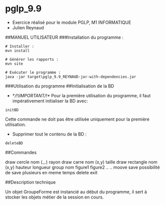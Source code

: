 # pglp_9.9
- Exercice réalisé pour le module PGLP, M1 INFORMATIQUE
- Julien Reynaud

##MANUEL UTILISATEUR
###Installation du programme :
```shell
# Installer :
mvn install

# Générer les rapports :
mvn site

# Exécuter le programme :
java -jar target\pglp_9.9_REYNAUD-jar-with-dependencies.jar
```
###Utilisation du programme
##Initialisation de la BD
- **/!\IMPORTANT/!\**
Pour la première utilisation du programme, il faut impérativement initialiser la BD avec:
```shell
initBD
```
Cette commande ne doit pas être utilisée uniquement pour la première utilisation.
- Supprimer tout le contenu de la BD :
```shell
deleteBD
```
##Commandes

draw cercle nom (.,.) rayon
draw carre nom (x,y) taille
draw rectangle nom (x,y) hauteur longueur
group nom figure1 figure2 .. ..
moove
save 
possibilité de save plusieurs en meme temps
delete
exit

##Description technique

Un objet GroupeForme est instancié au début du programme, il sert à stocker les objets métier de la session en cours.